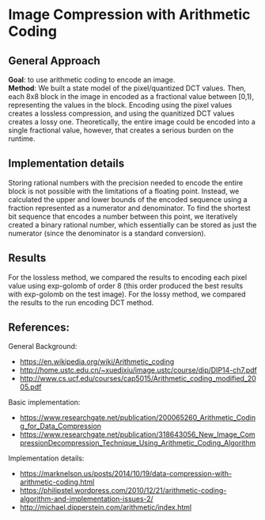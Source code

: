 # Image Compression with Arithmetic Coding
## General Approach
**Goal**: to use arithmetic coding to encode an image.  
**Method**: We built a state model of the pixel/quantized DCT values. Then, each 8x8 block in the image in encoded as a fractional value between \[0,1), representing the values in the block. Encoding using the pixel values creates a lossless compression, and using the quanitized DCT values creates a lossy one. Theoretically, the entire image could be encoded into a single fractional value, however, that creates a serious burden on the runtime.

## Implementation details
Storing rational numbers with the precision needed to encode the entire block is not possible with the limitations of a floating point. Instead, we calculated the upper and lower bounds of the encoded sequence using a fraction represented as a numerator and denominator. To find the shortest bit sequence that encodes a number between this point, we iteratively created a binary rational number, which essentially can be stored as just the numerator (since the denominator is a standard conversion).

## Results
For the lossless method, we compared the results to encoding each pixel value using exp-golomb of order 8 (this order produced the best results with exp-golomb on the test image).
For the lossy method, we compared the results to the run encoding DCT method.

## References:  
General Background:
- https://en.wikipedia.org/wiki/Arithmetic_coding
- http://home.ustc.edu.cn/~xuedixiu/image.ustc/course/dip/DIP14-ch7.pdf
- http://www.cs.ucf.edu/courses/cap5015/Arithmetic_coding_modified_2005.pdf

Basic implementation:
- https://www.researchgate.net/publication/200065260_Arithmetic_Coding_for_Data_Compression
- https://www.researchgate.net/publication/318643056_New_Image_CompressionDecompression_Technique_Using_Arithmetic_Coding_Algorithm

Implementation details:
- https://marknelson.us/posts/2014/10/19/data-compression-with-arithmetic-coding.html
- https://philipstel.wordpress.com/2010/12/21/arithmetic-coding-algorithm-and-implementation-issues-2/
- http://michael.dipperstein.com/arithmetic/index.html
